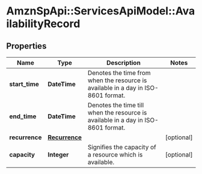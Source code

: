 # AmznSpApi::ServicesApiModel::AvailabilityRecord

## Properties
Name | Type | Description | Notes
------------ | ------------- | ------------- | -------------
**start_time** | **DateTime** | Denotes the time from when the resource is available in a day in ISO-8601 format. | 
**end_time** | **DateTime** | Denotes the time till when the resource is available in a day in ISO-8601 format. | 
**recurrence** | [**Recurrence**](Recurrence.md) |  | [optional] 
**capacity** | **Integer** | Signifies the capacity of a resource which is available. | [optional] 

